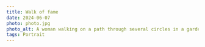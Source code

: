 ```yaml
---
title: Walk of fame
date: 2024-06-07
photo: photo.jpg
photo_alt: A woman walking on a path through several circles in a garden
tags: Portrait
---
```

